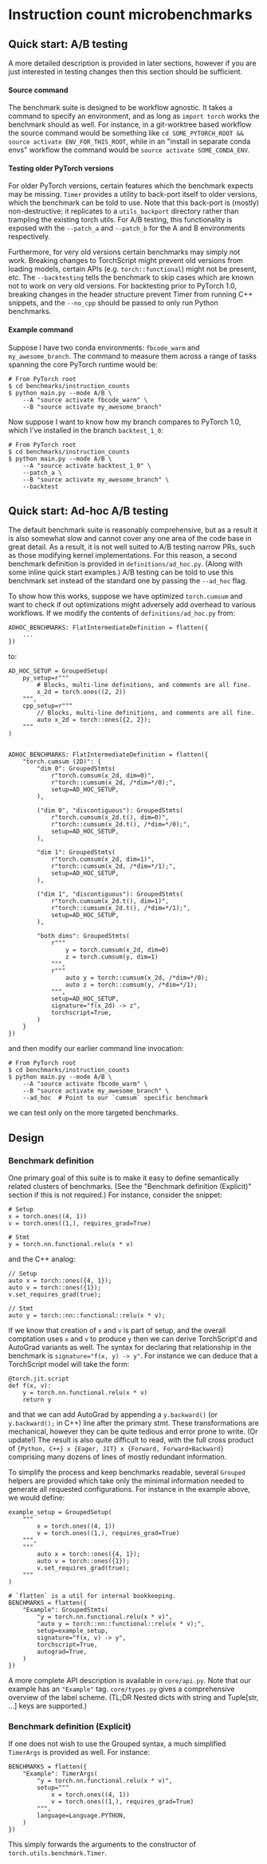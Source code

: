 # Instruction count microbenchmarks
## __Quick start: A/B testing__

A more detailed description is provided in later sections, however if you are
just interested in testing changes then this section should be sufficient.

#### Source command

The benchmark suite is designed to be workflow agnostic. It takes a command
to specify an environment, and as long as `import torch` works the benchmark
should as well. For instance, in a git-worktree based workflow the source
command would be something like
`cd SOME_PYTORCH_ROOT && source activate ENV_FOR_THIS_ROOT`, while in an
"install in separate conda envs" workflow the command would be
`source activate SOME_CONDA_ENV`.

#### Testing older PyTorch versions

For older PyTorch versions, certain features which the benchmark expects may
be missing. `Timer` provides a utility to back-port itself to older versions,
which the benchmark can be told to use. Note that this back-port is (mostly)
non-destructive; it replicates to a `utils_backport` directory rather than
trampling the existing torch utils. For A/B testing, this functionality is
exposed with the `--patch_a` and `--patch_b` for the A and B environments
respectively.

Furthermore, for very old versions certain benchmarks may simply not work.
Breaking changes to TorchScript might prevent old versions from loading
models, certain APIs (e.g. `torch::functional`) might not be present, etc.
The `--backtesting` tells the benchmark to skip cases which are known not to
work on very old versions. For backtesting prior to PyTorch 1.0, breaking
changes in the header structure prevent Timer from running C++ snippets, and
the `--no_cpp` should be passed to only run Python benchmarks.

#### Example command

Suppose I have two conda environments: `fbcode_warm` and `my_awesome_branch`.
The command to measure them across a range of tasks spanning the core PyTorch
runtime would be:

```
# From PyTorch root
$ cd benchmarks/instruction_counts
$ python main.py --mode A/B \
    --A "source activate fbcode_warm" \
    --B "source activate my_awesome_branch"
```

Now suppose I want to know how my branch compares to PyTorch 1.0, which I've
installed in the branch `backtest_1_0`:

```
# From PyTorch root
$ cd benchmarks/instruction_counts
$ python main.py --mode A/B \
    --A "source activate backtest_1_0" \
    --patch_a \
    --B "source activate my_awesome_branch" \
    --backtest
```

## Quick start: Ad-hoc A/B testing

The default benchmark suite is reasonably comprehensive, but as a result it is
also somewhat slow and cannot cover any one area of the code base in great
detail. As a result, it is not well suited to A/B testing narrow PRs, such as
those modifying kernel implementations. For this reason, a second benchmark
definition is provided in `definitions/ad_hoc.py`. (Along with some inline
quick start examples.) A/B testing can be told to use this benchmark set
instead of the standard one by passing the `--ad_hoc` flag.

To show how this works, suppose we have optimized `torch.cumsum` and want to
check if out optimizations might adversely add overhead to various workflows.
If we modify the contents of `definitions/ad_hoc.py` from:

```
ADHOC_BENCHMARKS: FlatIntermediateDefinition = flatten({
    ...
})
```

to:

```
AD_HOC_SETUP = GroupedSetup(
    py_setup=r"""
        # Blocks, multi-line definitions, and comments are all fine.
        x_2d = torch.ones((2, 2))
    """,
    cpp_setup=r"""
        // Blocks, multi-line definitions, and comments are all fine.
        auto x_2d = torch::ones({2, 2});
    """
)


ADHOC_BENCHMARKS: FlatIntermediateDefinition = flatten({
    "torch.cumsum (2D)": {
        "dim 0": GroupedStmts(
            r"torch.cumsum(x_2d, dim=0)",
            r"torch::cumsum(x_2d, /*dim=*/0);",
            setup=AD_HOC_SETUP,
        ),

        ("dim 0", "discontiguous"): GroupedStmts(
            r"torch.cumsum(x_2d.t(), dim=0)",
            r"torch::cumsum(x_2d.t(), /*dim=*/0);",
            setup=AD_HOC_SETUP,
        ),

        "dim 1": GroupedStmts(
            r"torch.cumsum(x_2d, dim=1)",
            r"torch::cumsum(x_2d, /*dim=*/1);",
            setup=AD_HOC_SETUP,
        ),

        ("dim 1", "discontiguous"): GroupedStmts(
            r"torch.cumsum(x_2d.t(), dim=1)",
            r"torch::cumsum(x_2d.t(), /*dim=*/1);",
            setup=AD_HOC_SETUP,
        ),

        "both dims": GroupedStmts(
            r"""
                y = torch.cumsum(x_2d, dim=0)
                z = torch.cumsum(y, dim=1)
            """,
            r"""
                auto y = torch::cumsum(x_2d, /*dim=*/0);
                auto z = torch::cumsum(y, /*dim=*/1);
            """,
            setup=AD_HOC_SETUP,
            signature="f(x_2d) -> z",
            torchscript=True,
        )
    }
})
```

and then modify our earlier command line invocation:

```
# From PyTorch root
$ cd benchmarks/instruction_counts
$ python main.py --mode A/B \
    --A "source activate fbcode_warm" \
    --B "source activate my_awesome_branch" \
    --ad_hoc  # Point to our `cumsum` specific benchmark
```

we can test only on the more targeted benchmarks.

## Design

### Benchmark definition

One primary goal of this suite is to make it easy to define semantically
related clusters of benchmarks. (See the "Benchmark definition (Explicit)"
section if this is not required.) For instance, consider the snippet:

```
# Setup
x = torch.ones((4, 1))
v = torch.ones((1,), requires_grad=True)

# Stmt
y = torch.nn.functional.relu(x * v)
```

and the C++ analog:

```
// Setup
auto x = torch::ones({4, 1});
auto v = torch::ones({1});
v.set_requires_grad(true);

// Stmt
auto y = torch::nn::functional::relu(x * v);
```

If we know that creation of `x` and `v` is part of setup, and the overall
comptation uses `x` and `v` to produce `y` then we can derive TorchScript'd
and AutoGrad variants as well. The syntax for declaring that relationship
in the benchmark is `signature="f(x, y) -> y"`. For instance we can deduce that
a TorchScript model will take the form:

```
@torch.jit.script
def f(x, v):
    y = torch.nn.functional.relu(x * v)
    return y
```

and that we can add AutoGrad by appending a `y.backward()` (or `y.backward();`
in C++) line after the primary stmt. These transformations are mechanical,
however they can be quite tedious and error prone to write. (Or update!) The
result is also quite difficult to read, with the full cross product of
`{Python, C++} x {Eager, JIT} x {Forward, Forward+Backward}` comprising many
dozens of lines of mostly redundant information.

To simplify the process and keep benchmarks readable, several `Grouped` helpers
are provided which take only the minimal information needed to generate all
requested configurations. For instance in the example above, we would define:

```
example_setup = GroupedSetup(
    """
        x = torch.ones((4, 1))
        v = torch.ones((1,), requires_grad=True)
    """,
    """
        auto x = torch::ones({4, 1});
        auto v = torch::ones({1});
        v.set_requires_grad(true);
    """
)

# `flatten` is a util for internal bookkeeping.
BENCHMARKS = flatten({
    "Example": GroupedStmts(
        "y = torch.nn.functional.relu(x * v)",
        "auto y = torch::nn::functional::relu(x * v);",
        setup=example_setup,
        signature="f(x, v) -> y",
        torchscript=True,
        autograd=True,
    )
})
```

A more complete API description is available in `core/api.py`. Note that our
example has an `"Example"` tag. `core/types.py` gives a comprehensive overview
of the label scheme. (TL;DR Nested dicts with string and Tuple[str, ...] keys
are supported.)

### Benchmark definition (Explicit)

If one does not wish to use the Grouped syntax, a much simplified `TimerArgs`
is provided as well. For instance:

```
BENCHMARKS = flatten({
    "Example": TimerArgs(
        "y = torch.nn.functional.relu(x * v)",
        setup="""
            x = torch.ones((4, 1))
            v = torch.ones((1,), requires_grad=True)
        """,
        language=Language.PYTHON,
    )
})
```

This simply forwards the arguments to the constructor of
`torch.utils.benchmark.Timer`.
